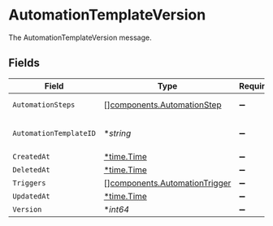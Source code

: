 # AutomationTemplateVersion

The AutomationTemplateVersion message.


## Fields

| Field                                                                          | Type                                                                           | Required                                                                       | Description                                                                    |
| ------------------------------------------------------------------------------ | ------------------------------------------------------------------------------ | ------------------------------------------------------------------------------ | ------------------------------------------------------------------------------ |
| `AutomationSteps`                                                              | [][components.AutomationStep](../../models/components/automationstep.md)       | :heavy_minus_sign:                                                             | The automationSteps field.                                                     |
| `AutomationTemplateID`                                                         | **string*                                                                      | :heavy_minus_sign:                                                             | The automationTemplateId field.                                                |
| `CreatedAt`                                                                    | [*time.Time](https://pkg.go.dev/time#Time)                                     | :heavy_minus_sign:                                                             | N/A                                                                            |
| `DeletedAt`                                                                    | [*time.Time](https://pkg.go.dev/time#Time)                                     | :heavy_minus_sign:                                                             | N/A                                                                            |
| `Triggers`                                                                     | [][components.AutomationTrigger](../../models/components/automationtrigger.md) | :heavy_minus_sign:                                                             | The triggers field.                                                            |
| `UpdatedAt`                                                                    | [*time.Time](https://pkg.go.dev/time#Time)                                     | :heavy_minus_sign:                                                             | N/A                                                                            |
| `Version`                                                                      | **int64*                                                                       | :heavy_minus_sign:                                                             | The version field.                                                             |